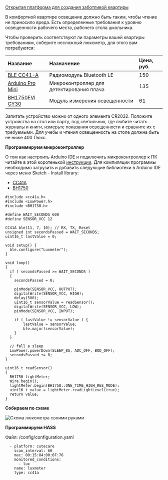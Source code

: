 [Открытая платформа для создания заботливой квартиры](http://cutecare.ru)

В комфортной квартире освещение должно быть таким, чтобы чтение не приносило вреда.
Есть определенные требования к уровню освещенности рабочего места, рабочего стола школьника.

Чтобы проверить соответствуют ли параметры вашей квартиры требованиям, соберите несложный люксметр, для этого вам потребуются:

|Название|Назначение|Цена, руб.|
| :----------- |:----------- |:----------- |
|[BLE CC41-A](https://rover.ebay.com/rover/1/711-53200-19255-0/1?icep_id=114&ipn=icep&toolid=20004&campid=5338218090&mpre=https%3A%2F%2Fwww.ebay.com%2Fitm%2FArduino-Android-IOS-HM-10-BLE-Bluetooth-4-0-CC2540-CC2541-Serial-Wireless-Module%2F311567433651%3FssPageName%3DSTRK%253AMEBIDX%253AIT%26_trksid%3Dp2057872.m2749.l2649)|Радиомодуль Bluetooth LE|150|
|[Arduino Pro Mini](https://rover.ebay.com/rover/1/711-53200-19255-0/1?icep_id=114&ipn=icep&toolid=20004&campid=5338218090&mpre=https%3A%2F%2Fwww.ebay.com%2Fitm%2F2PCS-New-Pro-Mini-atmega328-Board-5V-16M-Arduino-Compatible-Nano%2F191674251828%3FssPageName%3DSTRK%253AMEBIDX%253AIT%26_trksid%3Dp2057872.m2749.l2649)|Микроконтроллер для детектирования плача|135|
|[BH1750FVI GY30](https://rover.ebay.com/rover/1/711-53200-19255-0/1?icep_id=114&ipn=icep&toolid=20004&campid=5338218090&mpre=https%3A%2F%2Fwww.ebay.com%2Fitm%2FBH1750FVI-GY30-GY302-Digital-Light-intensity-Sensor-Module-F-Arduino-3V-5V-Power-%2F332313514027%3Fvar%3D%26hash%3Ditem4d5f6dd02b)|Модуль измерения освещенности|61|

Запитать устройство можно от одного элемента CR2032. 
Положите устройства на стол или парту, под светильник, где любите читать журналы и книги, измерьте показания освещенности и сравните их с требуемыми.
Для учебы и чтения освещенность на столе должна быть не ниже 400 Люкс.

**Программируем микроконтроллер**

О том как настроить Arduino IDE и подключить микроконтроллер к ПК читайте в этой коротенькой [инструкции](http://cutecare.readthedocs.io/ru/master/%D0%9C%D0%B8%D0%BA%D1%80%D0%BE%D0%BA%D0%BE%D0%BD%D1%82%D1%80%D0%BE%D0%BB%D0%BB%D0%B5%D1%80%D1%8B/#arduino-pro-mini).
Для компиляции программы необходимо загрузить и добавить следующие библиотеки в Arduino IDE через меню Sketch - Install library:

* [CC41A](https://github.com/cutecare/cc41a/archive/master.zip)
* [BH1750](https://github.com/claws/BH1750/archive/master.zip)

```
#include <cc41a.h>
#include <LowPower.h>
#include <BH1750.h>

#define WAIT_SECONDS 600
#define SENSOR_VCC 12

CC41A ble(11, 7, 10); // RX, TX, Reset
unsigned int secondsPassed = WAIT_SECONDS;
uint16_t lastValue = 0;

void setup() {
  ble.configure("Luxmeter");
}

void loop() 
{
  if ( secondsPassed >= WAIT_SECONDS ) 
  {
    secondsPassed = 0;

    pinMode(SENSOR_VCC, OUTPUT);
    digitalWrite(SENSOR_VCC, HIGH);
    delay(500);
    uint16_t sensorValue = readSensor();
    digitalWrite(SENSOR_VCC, LOW);
    pinMode(SENSOR_VCC, INPUT);

    if ( lastValue != sensorValue ) {
        lastValue = sensorValue;
        ble.major(sensorValue);
    }
  }

  // fall a sleep
  LowPower.powerDown(SLEEP_8S, ADC_OFF, BOD_OFF);
  secondsPassed += 8;
}

uint16_t readSensor() 
{
  BH1750 lightMeter;
  Wire.begin();
  lightMeter.begin(BH1750::ONE_TIME_HIGH_RES_MODE);
  uint16_t value = lightMeter.readLightLevel(true);
  return value;
}
```

**Собираем по схеме**

![Схема люксметра своими руками](https://github.com/cutecare/cutecare-docs/blob/master/images/Luxmeter_bb.png?raw=true)

**Программируем HASS**

Файл: /config/configuration.yaml

```
  - platform: cutecare
    scan_interval: 60
    mac: 00:15:84:00:6F:76
    monitored_conditions:
      - lux
    name: luxmeter
    type: cc41a
```
